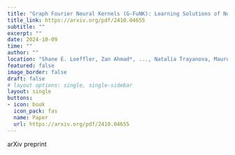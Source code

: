 ```yaml
---
title: "Graph Fourier Neural Kernels (G-FuNK): Learning Solutions of Nonlinear Diffusive Parametric PDEs on Multiple Domains"
title_link: https://arxiv.org/pdf/2410.04655
subtitle: ""
excerpt: ""
date: 2024-10-09
time: ""
author: ""
location: "Shane E. Loeffler, Zan Ahmad*, ..., Natalia Trayanova, Mauro Maggioni"
featured: false
image_border: false
draft: false
# layout options: single, single-sidebar
layout: single
buttons:
- icon: book
  icon_pack: fas
  name: Paper
  url: https://arxiv.org/pdf/2410.04655
---
```

 arXiv preprint